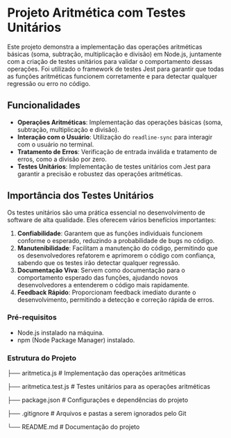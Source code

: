 # Projeto Aritmética com Testes Unitários

Este projeto demonstra a implementação das operações aritméticas básicas (soma, subtração, multiplicação e divisão) em Node.js, juntamente com a criação de testes unitários para validar o comportamento dessas operações. Foi utilizado o framework de testes Jest para garantir que todas as funções aritméticas funcionem corretamente e para detectar qualquer regressão ou erro no código.

## Funcionalidades

- **Operações Aritméticas**: Implementação das operações básicas (soma, subtração, multiplicação e divisão).
- **Interação com o Usuário**: Utilização do `readline-sync` para interagir com o usuário no terminal.
- **Tratamento de Erros**: Verificação de entrada inválida e tratamento de erros, como a divisão por zero.
- **Testes Unitários**: Implementação de testes unitários com Jest para garantir a precisão e robustez das operações aritméticas.

## Importância dos Testes Unitários

Os testes unitários são uma prática essencial no desenvolvimento de software de alta qualidade. Eles oferecem vários benefícios importantes:

1. **Confiabilidade**: Garantem que as funções individuais funcionem conforme o esperado, reduzindo a probabilidade de bugs no código.
2. **Manutenibilidade**: Facilitam a manutenção do código, permitindo que os desenvolvedores refatorem e aprimorem o código com confiança, sabendo que os testes irão detectar qualquer regressão.
3. **Documentação Viva**: Servem como documentação para o comportamento esperado das funções, ajudando novos desenvolvedores a entenderem o código mais rapidamente.
4. **Feedback Rápido**: Proporcionam feedback imediato durante o desenvolvimento, permitindo a detecção e correção rápida de erros.

### Pré-requisitos

- Node.js instalado na máquina.
- npm (Node Package Manager) instalado.

### Estrutura do Projeto

├── aritmetica.js         # Implementação das operações aritméticas

├── aritmetica.test.js    # Testes unitários para as operações aritméticas 

├── package.json          # Configurações e dependências do projeto 

├── .gitignore            # Arquivos e pastas a serem ignorados pelo Git 

└── README.md             # Documentação do projeto 


